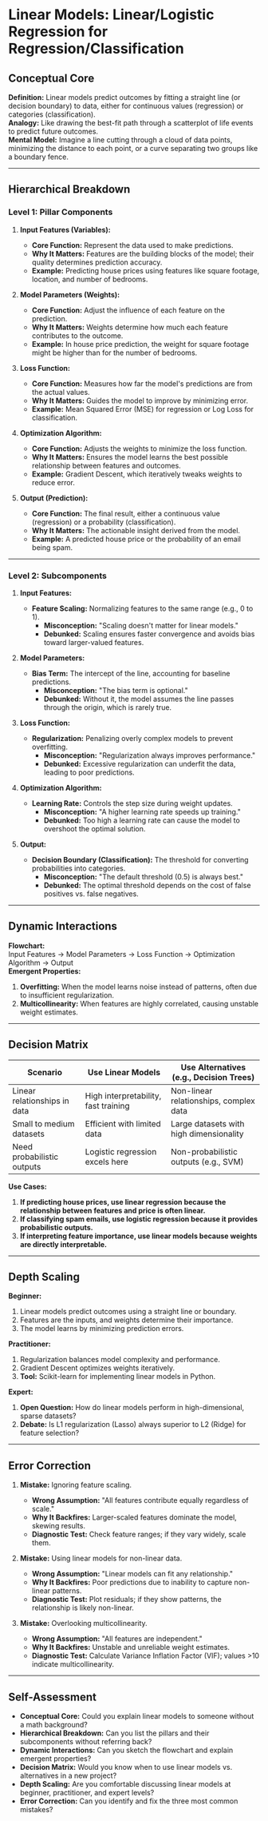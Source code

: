 # Linear Models: Linear/Logistic Regression for Regression/Classification

## Conceptual Core
**Definition:** Linear models predict outcomes by fitting a straight line (or decision boundary) to data, either for continuous values (regression) or categories (classification).  
**Analogy:** Like drawing the best-fit path through a scatterplot of life events to predict future outcomes.  
**Mental Model:** Imagine a line cutting through a cloud of data points, minimizing the distance to each point, or a curve separating two groups like a boundary fence.

---

## Hierarchical Breakdown

### Level 1: Pillar Components
1. **Input Features (Variables):**  
   - **Core Function:** Represent the data used to make predictions.  
   - **Why It Matters:** Features are the building blocks of the model; their quality determines prediction accuracy.  
   - **Example:** Predicting house prices using features like square footage, location, and number of bedrooms.  

2. **Model Parameters (Weights):**  
   - **Core Function:** Adjust the influence of each feature on the prediction.  
   - **Why It Matters:** Weights determine how much each feature contributes to the outcome.  
   - **Example:** In house price prediction, the weight for square footage might be higher than for the number of bedrooms.  

3. **Loss Function:**  
   - **Core Function:** Measures how far the model's predictions are from the actual values.  
   - **Why It Matters:** Guides the model to improve by minimizing error.  
   - **Example:** Mean Squared Error (MSE) for regression or Log Loss for classification.  

4. **Optimization Algorithm:**  
   - **Core Function:** Adjusts the weights to minimize the loss function.  
   - **Why It Matters:** Ensures the model learns the best possible relationship between features and outcomes.  
   - **Example:** Gradient Descent, which iteratively tweaks weights to reduce error.  

5. **Output (Prediction):**  
   - **Core Function:** The final result, either a continuous value (regression) or a probability (classification).  
   - **Why It Matters:** The actionable insight derived from the model.  
   - **Example:** A predicted house price or the probability of an email being spam.  

---

### Level 2: Subcomponents
1. **Input Features:**  
   - **Feature Scaling:** Normalizing features to the same range (e.g., 0 to 1).  
     - **Misconception:** "Scaling doesn't matter for linear models."  
     - **Debunked:** Scaling ensures faster convergence and avoids bias toward larger-valued features.  

2. **Model Parameters:**  
   - **Bias Term:** The intercept of the line, accounting for baseline predictions.  
     - **Misconception:** "The bias term is optional."  
     - **Debunked:** Without it, the model assumes the line passes through the origin, which is rarely true.  

3. **Loss Function:**  
   - **Regularization:** Penalizing overly complex models to prevent overfitting.  
     - **Misconception:** "Regularization always improves performance."  
     - **Debunked:** Excessive regularization can underfit the data, leading to poor predictions.  

4. **Optimization Algorithm:**  
   - **Learning Rate:** Controls the step size during weight updates.  
     - **Misconception:** "A higher learning rate speeds up training."  
     - **Debunked:** Too high a learning rate can cause the model to overshoot the optimal solution.  

5. **Output:**  
   - **Decision Boundary (Classification):** The threshold for converting probabilities into categories.  
     - **Misconception:** "The default threshold (0.5) is always best."  
     - **Debunked:** The optimal threshold depends on the cost of false positives vs. false negatives.  

---

## Dynamic Interactions
**Flowchart:**  
Input Features → Model Parameters → Loss Function → Optimization Algorithm → Output  
**Emergent Properties:**  
1. **Overfitting:** When the model learns noise instead of patterns, often due to insufficient regularization.  
2. **Multicollinearity:** When features are highly correlated, causing unstable weight estimates.  

---

## Decision Matrix
| Scenario                          | Use Linear Models                          | Use Alternatives (e.g., Decision Trees) |  
|-----------------------------------|--------------------------------------------|-----------------------------------------|  
| Linear relationships in data      | High interpretability, fast training       | Non-linear relationships, complex data  |  
| Small to medium datasets           | Efficient with limited data                | Large datasets with high dimensionality |  
| Need probabilistic outputs         | Logistic regression excels here            | Non-probabilistic outputs (e.g., SVM)   |  

**Use Cases:**  
1. **If predicting house prices, use linear regression because the relationship between features and price is often linear.**  
2. **If classifying spam emails, use logistic regression because it provides probabilistic outputs.**  
3. **If interpreting feature importance, use linear models because weights are directly interpretable.**  

---

## Depth Scaling
**Beginner:**  
1. Linear models predict outcomes using a straight line or boundary.  
2. Features are the inputs, and weights determine their importance.  
3. The model learns by minimizing prediction errors.  

**Practitioner:**  
1. Regularization balances model complexity and performance.  
2. Gradient Descent optimizes weights iteratively.  
3. **Tool:** Scikit-learn for implementing linear models in Python.  

**Expert:**  
1. **Open Question:** How do linear models perform in high-dimensional, sparse datasets?  
2. **Debate:** Is L1 regularization (Lasso) always superior to L2 (Ridge) for feature selection?  

---

## Error Correction
1. **Mistake:** Ignoring feature scaling.  
   - **Wrong Assumption:** "All features contribute equally regardless of scale."  
   - **Why It Backfires:** Larger-scaled features dominate the model, skewing results.  
   - **Diagnostic Test:** Check feature ranges; if they vary widely, scale them.  

2. **Mistake:** Using linear models for non-linear data.  
   - **Wrong Assumption:** "Linear models can fit any relationship."  
   - **Why It Backfires:** Poor predictions due to inability to capture non-linear patterns.  
   - **Diagnostic Test:** Plot residuals; if they show patterns, the relationship is likely non-linear.  

3. **Mistake:** Overlooking multicollinearity.  
   - **Wrong Assumption:** "All features are independent."  
   - **Why It Backfires:** Unstable and unreliable weight estimates.  
   - **Diagnostic Test:** Calculate Variance Inflation Factor (VIF); values >10 indicate multicollinearity.  

---

## Self-Assessment
- **Conceptual Core:** Could you explain linear models to someone without a math background?  
- **Hierarchical Breakdown:** Can you list the pillars and their subcomponents without referring back?  
- **Dynamic Interactions:** Can you sketch the flowchart and explain emergent properties?  
- **Decision Matrix:** Would you know when to use linear models vs. alternatives in a new project?  
- **Depth Scaling:** Are you comfortable discussing linear models at beginner, practitioner, and expert levels?  
- **Error Correction:** Can you identify and fix the three most common mistakes?  
